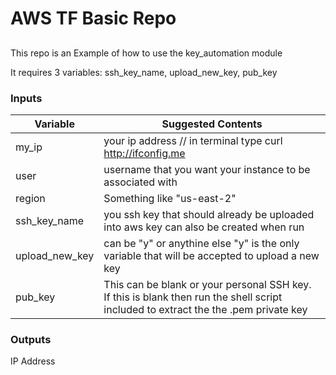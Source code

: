 # AWS TF Basic Repo

##
This repo is an Example of how to use the key_automation module

It requires 3 variables: ssh_key_name, upload_new_key, pub_key 


### Inputs
Variable  | Suggested Contents
------------- | -------------
my_ip | your ip address // in terminal type curl http://ifconfig.me
user | username that you want your instance to be associated with
region | Something like "us-east-2"
ssh_key_name | you ssh key that should already be uploaded into aws key can also be created when run
upload_new_key | can be "y" or anythine else "y" is the only variable that will be accepted to upload a new key
pub_key | This can be blank or your personal SSH key. If this is blank then run the shell script included to extract the the .pem private key

### Outputs
IP Address



